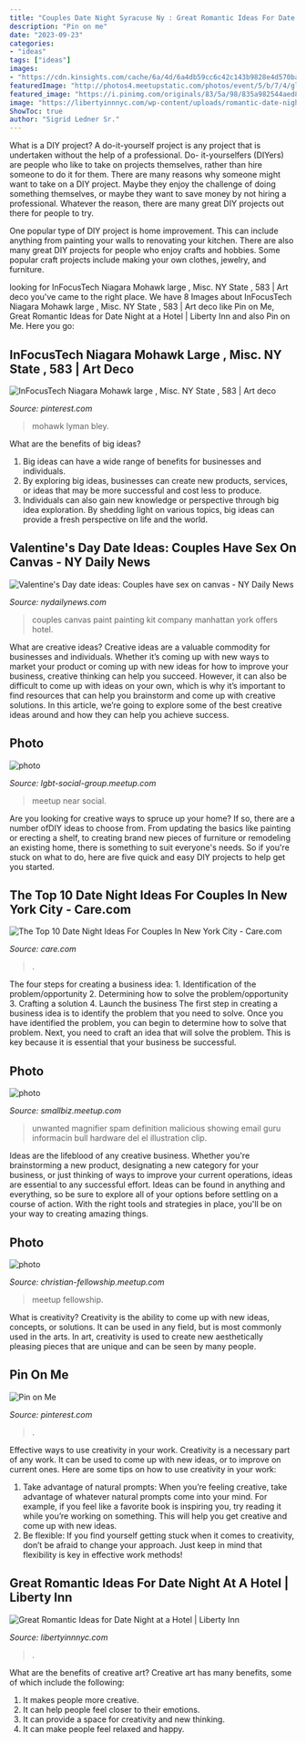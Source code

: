 ```yaml
---
title: "Couples Date Night Syracuse Ny : Great Romantic Ideas For Date Night At A Hotel"
description: "Pin on me"
date: "2023-09-23"
categories:
- "ideas"
tags: ["ideas"]
images:
- "https://cdn.kinsights.com/cache/6a/4d/6a4db59cc6c42c143b9828e4d570bac3.jpg"
featuredImage: "http://photos4.meetupstatic.com/photos/event/5/b/7/4/global_323903412.jpeg"
featured_image: "https://i.pinimg.com/originals/83/5a/98/835a982544aed8096693c0f594976092.jpg"
image: "https://libertyinnnyc.com/wp-content/uploads/romantic-date-night-hotel-jacuzzi-l1.jpg"
ShowToc: true
author: "Sigrid Ledner Sr."
---
```



What is a DIY project?
A do-it-yourself project is any project that is undertaken without the help of a professional. Do- it-yourselfers (DIYers) are people who like to take on projects themselves, rather than hire someone to do it for them.
There are many reasons why someone might want to take on a DIY project. Maybe they enjoy the challenge of doing something themselves, or maybe they want to save money by not hiring a professional. Whatever the reason, there are many great DIY projects out there for people to try.

One popular type of DIY project is home improvement. This can include anything from painting your walls to renovating your kitchen. There are also many great DIY projects for people who enjoy crafts and hobbies. Some popular craft projects include making your own clothes, jewelry, and furniture.

	

		
looking for InFocusTech Niagara Mohawk large , Misc. NY State , 583 | Art deco you've came to the right place. We have 8 Images about InFocusTech Niagara Mohawk large , Misc. NY State , 583 | Art deco like Pin on Me, Great Romantic Ideas for Date Night at a Hotel | Liberty Inn and also Pin on Me. Here you go:
		
    
## InFocusTech Niagara Mohawk Large , Misc. NY State , 583 | Art Deco

<img loading=lazy src="https://i.pinimg.com/originals/83/5a/98/835a982544aed8096693c0f594976092.jpg" onerror="this.onerror=null;this.src='https://tse4.mm.bing.net/th?id=OIP.hUb6dkw5SoCvkFMD8HaMDwHaFO&amp;pid=15.1';" alt="InFocusTech Niagara Mohawk large , Misc. NY State , 583 | Art deco">

_Source: pinterest.com_

>mohawk lyman bley. 

	

What are the benefits of big ideas?
1. Big ideas can have a wide range of benefits for businesses and individuals. 
2. By exploring big ideas, businesses can create new products, services, or ideas that may be more successful and cost less to produce. 
3. Individuals can also gain new knowledge or perspective through big idea exploration. By shedding light on various topics, big ideas can provide a fresh perspective on life and the world.

    
## Valentine&#039;s Day Date Ideas: Couples Have Sex On Canvas - NY Daily News

<img loading=lazy src="http://assets.nydailynews.com/polopoly_fs/1.1605767.1391789556!/img/httpImage/image.jpg_gen/derivatives/article_750/sexy-painting-sessions.jpg" onerror="this.onerror=null;this.src='https://tse4.mm.bing.net/th?id=OIP.ijeUWOYttWE1rgPlGp9B8AHaE8&amp;pid=15.1';" alt="Valentine&#039;s Day date ideas: Couples have sex on canvas - NY Daily News">

_Source: nydailynews.com_

>couples canvas paint painting kit company manhattan york offers hotel. 

	

What are creative ideas?
Creative ideas are a valuable commodity for businesses and individuals. Whether it’s coming up with new ways to market your product or coming up with new ideas for how to improve your business, creative thinking can help you succeed. However, it can also be difficult to come up with ideas on your own, which is why it’s important to find resources that can help you brainstorm and come up with creative solutions. In this article, we’re going to explore some of the best creative ideas around and how they can help you achieve success.

    
## Photo

<img loading=lazy src="http://photos4.meetupstatic.com/photos/event/5/b/7/4/global_323903412.jpeg" onerror="this.onerror=null;this.src='https://tse2.mm.bing.net/th?id=OIP.aSBxIoux-AvDAC3A857SHgAAAA&amp;pid=15.1';" alt="photo">

_Source: lgbt-social-group.meetup.com_

>meetup near social. 

	

Are you looking for creative ways to spruce up your home? If so, there are a number ofDIY ideas to choose from. From updating the basics like painting or erecting a shelf, to creating brand new pieces of furniture or remodeling an existing home, there is something to suit everyone's needs. So if you're stuck on what to do, here are five quick and easy DIY projects to help get you started.

    
## The Top 10 Date Night Ideas For Couples In New York City - Care.com

<img loading=lazy src="https://cdn.kinsights.com/cache/6a/4d/6a4db59cc6c42c143b9828e4d570bac3.jpg" onerror="this.onerror=null;this.src='https://tse1.mm.bing.net/th?id=OIP.6TEZWaSKLk4oYen2vL7gigHaD4&amp;pid=15.1';" alt="The Top 10 Date Night Ideas For Couples In New York City - Care.com">

_Source: care.com_

>. 

	

The four steps for creating a business idea: 1. Identification of the problem/opportunity 2. Determining how to solve the problem/opportunity 3. Crafting a solution 4. Launch the business
The first step in creating a business idea is to identify the problem that you need to solve. Once you have identified the problem, you can begin to determine how to solve that problem. Next, you need to craft an idea that will solve the problem. This is key because it is essential that your business be successful.

    
## Photo

<img loading=lazy src="http://photos2.meetupstatic.com/photos/event/b/7/2/2/global_374266882.jpeg" onerror="this.onerror=null;this.src='https://tse4.mm.bing.net/th?id=OIP.Kv0f-KrsuSLbXpkqrnY7dQAAAA&amp;pid=15.1';" alt="photo">

_Source: smallbiz.meetup.com_

>unwanted magnifier spam definition malicious showing email guru informacin bull hardware del el illustration clip. 

	

Ideas are the lifeblood of any creative business. Whether you're brainstorming a new product, designating a new category for your business, or just thinking of ways to improve your current operations, ideas are essential to any successful effort. Ideas can be found in anything and everything, so be sure to explore all of your options before settling on a course of action. With the right tools and strategies in place, you'll be on your way to creating amazing things.

    
## Photo

<img loading=lazy src="http://photos3.meetupstatic.com/photos/event/8/4/1/4/global_322113812.jpeg" onerror="this.onerror=null;this.src='https://tse1.mm.bing.net/th?id=OIP.FWotxENDvP1aAqEEd-19uwAAAA&amp;pid=15.1';" alt="photo">

_Source: christian-fellowship.meetup.com_

>meetup fellowship. 

	

What is creativity?
Creativity is the ability to come up with new ideas, concepts, or solutions. It can be used in any field, but is most commonly used in the arts. In art, creativity is used to create new aesthetically pleasing pieces that are unique and can be seen by many people.

    
## Pin On Me

<img loading=lazy src="https://i.pinimg.com/736x/c3/ef/b0/c3efb06eaafb3a0fa04ffe31149fc623--formal-dates.jpg" onerror="this.onerror=null;this.src='https://tse1.mm.bing.net/th?id=OIP.2CtOuxNCw1MPgD0I2UHbkwHaJ3&amp;pid=15.1';" alt="Pin on Me">

_Source: pinterest.com_

>. 

	

Effective ways to use creativity in your work.
Creativity is a necessary part of any work. It can be used to come up with new ideas, or to improve on current ones. Here are some tips on how to use creativity in your work: 
1. Take advantage of natural prompts: When you’re feeling creative, take advantage of whatever natural prompts come into your mind. For example, if you feel like a favorite book is inspiring you, try reading it while you’re working on something. This will help you get creative and come up with new ideas. 
2. Be flexible: If you find yourself getting stuck when it comes to creativity, don’t be afraid to change your approach. Just keep in mind that flexibility is key in effective work methods! 

    
## Great Romantic Ideas For Date Night At A Hotel | Liberty Inn

<img loading=lazy src="https://libertyinnnyc.com/wp-content/uploads/romantic-date-night-hotel-jacuzzi-l1.jpg" onerror="this.onerror=null;this.src='https://tse3.mm.bing.net/th?id=OIP.AQ2TgSWDlq_TX2-suyxLJgHaDF&amp;pid=15.1';" alt="Great Romantic Ideas for Date Night at a Hotel | Liberty Inn">

_Source: libertyinnnyc.com_

>. 

	

What are the benefits of creative art?
Creative art has many benefits, some of which include the following: 
1. It makes people more creative.
2. It can help people feel closer to their emotions.
3. It can provide a space for creativity and new thinking.
4. It can make people feel relaxed and happy.

